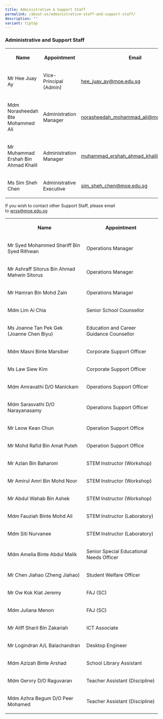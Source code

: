 ```yaml
---
title: Administrative & Support Staff
permalink: /about-us/administrative-staff-and-support-staff/
description: ""
variant: tiptap
---
```

<h3><strong>Administrative and Support Staff</strong></h3>
<table style="minWidth: 75px">
<colgroup>
<col>
<col>
<col>
</colgroup>
<tbody>
<tr>
<th rowspan="1" colspan="1">
<p>Name</p>
</th>
<th rowspan="1" colspan="1">
<p>Appointment</p>
</th>
<th rowspan="1" colspan="1">
<p>Email</p>
</th>
</tr>
<tr>
<td rowspan="1" colspan="1">
<p>Mr Hee Juay Ay</p>
</td>
<td rowspan="1" colspan="1">
<p>Vice-Principal (Admin)</p>
</td>
<td rowspan="1" colspan="1">
<p><a href="mailto:hee_juay_ay@moe.edu.sg" rel="noopener noreferrer nofollow" target="_blank">hee_juay_ay@moe.edu.sg</a>
</p>
</td>
</tr>
<tr>
<td rowspan="1" colspan="1">
<p>Mdm Norasheedah Bte Mohammed Ali</p>
</td>
<td rowspan="1" colspan="1">
<p>Administration Manager</p>
</td>
<td rowspan="1" colspan="1">
<p><a href="mailto:norasheedah_mohammad_ali@moe.edu.sg" rel="noopener noreferrer nofollow" target="_blank">norasheedah_mohammad_ali@moe.edu.sg</a>
</p>
</td>
</tr>
<tr>
<td rowspan="1" colspan="1">
<p>Mr Muhammad Ershah Bin Ahmad Khalil</p>
</td>
<td rowspan="1" colspan="1">
<p>Administration Manager</p>
</td>
<td rowspan="1" colspan="1">
<p><a href="mailto:muhammad_ershah_ahmad_khalil@moe.edu.sg" rel="noopener nofollow" target="_blank">muhammad_ershah_ahmad_khalil@moe.edu.sg</a>
</p>
</td>
</tr>
<tr>
<td rowspan="1" colspan="1">
<p>Ms Sim Sheh Chen</p>
</td>
<td rowspan="1" colspan="1">
<p>Administrative Executive</p>
</td>
<td rowspan="1" colspan="1">
<p><a href="mailto:sim_sheh_chen@moe.edu.sg" rel="noopener noreferrer nofollow" target="_blank">sim_sheh_chen@moe.edu.sg</a>
</p>
</td>
</tr>
</tbody>
</table>
<p></p>
<p>If you wish to contact other Support Staff, please email to&nbsp;<a href="mailto:wrss@moe.edu.sg" rel="noopener noreferrer nofollow" target="_blank">wrss@moe.edu.sg</a>
</p>
<table style="minWidth: 50px">
<colgroup>
<col>
<col>
</colgroup>
<tbody>
<tr>
<th rowspan="1" colspan="1">
<p>Name</p>
</th>
<th rowspan="1" colspan="1">
<p>Appointment</p>
</th>
</tr>
<tr>
<td rowspan="1" colspan="1">
<p>Mr Syed Mohammed Shariff Bin Syed Rithwan</p>
</td>
<td rowspan="1" colspan="1">
<p>Operations Manager</p>
</td>
</tr>
<tr>
<td rowspan="1" colspan="1">
<p>Mr Ashraff Sitorus Bin Ahmad Mahwin Sitorus</p>
</td>
<td rowspan="1" colspan="1">
<p>Operations Manager</p>
</td>
</tr>
<tr>
<td rowspan="1" colspan="1">
<p>Mr Hamran Bin Mohd Zain</p>
</td>
<td rowspan="1" colspan="1">
<p>Operations Manager</p>
</td>
</tr>
<tr>
<td rowspan="1" colspan="1">
<p>Mdm Lim Ai Chia</p>
</td>
<td rowspan="1" colspan="1">
<p>Senior School Counsellor</p>
</td>
</tr>
<tr>
<td rowspan="1" colspan="1">
<p>Ms Joanne Tan Pek Gek (Joanne Chen Biyu)</p>
</td>
<td rowspan="1" colspan="1">
<p>Education and Career Guidance Counsellor</p>
</td>
</tr>
<tr>
<td rowspan="1" colspan="1">
<p>Mdm Masni Binte Marsiber</p>
</td>
<td rowspan="1" colspan="1">
<p>Corporate Support Officer</p>
</td>
</tr>
<tr>
<td rowspan="1" colspan="1">
<p>Ms Law Siew Kim</p>
</td>
<td rowspan="1" colspan="1">
<p>Corporate Support Officer</p>
</td>
</tr>
<tr>
<td rowspan="1" colspan="1">
<p>Mdm Amravathi D/O Manickam</p>
</td>
<td rowspan="1" colspan="1">
<p>Operations Support Officer</p>
</td>
</tr>
<tr>
<td rowspan="1" colspan="1">
<p>Mdm Sarasvathi D/O Narayanasamy</p>
</td>
<td rowspan="1" colspan="1">
<p>Operations Support Officer</p>
</td>
</tr>
<tr>
<td rowspan="1" colspan="1">
<p>Mr Leow Kean Chun</p>
</td>
<td rowspan="1" colspan="1">
<p>Operation Support Office</p>
</td>
</tr>
<tr>
<td rowspan="1" colspan="1">
<p>Mr Mohd Rafid Bin Amat Puteh</p>
</td>
<td rowspan="1" colspan="1">
<p>Operation Support Office</p>
</td>
</tr>
<tr>
<td rowspan="1" colspan="1">
<p>Mr Azlan Bin Baharom</p>
</td>
<td rowspan="1" colspan="1">
<p>STEM Instructor (Workshop)</p>
</td>
</tr>
<tr>
<td rowspan="1" colspan="1">
<p>Mr Amirul Amri Bin Mohd Noor</p>
</td>
<td rowspan="1" colspan="1">
<p>STEM Instructor (Workshop)</p>
</td>
</tr>
<tr>
<td rowspan="1" colspan="1">
<p>Mr Abdul Wahab Bin Ashek</p>
</td>
<td rowspan="1" colspan="1">
<p>STEM Instructor (Workshop)</p>
</td>
</tr>
<tr>
<td rowspan="1" colspan="1">
<p>Mdm Fauziah Binte Mohd Ali</p>
</td>
<td rowspan="1" colspan="1">
<p>STEM Instructor (Laboratory)</p>
</td>
</tr>
<tr>
<td rowspan="1" colspan="1">
<p>Mdm Siti Nurvanee</p>
</td>
<td rowspan="1" colspan="1">
<p>STEM Instructor (Laboratory)</p>
</td>
</tr>
<tr>
<td rowspan="1" colspan="1">
<p>Mdm Amelia Binte Abdul Malik</p>
</td>
<td rowspan="1" colspan="1">
<p>Senior Special Educational Needs Officer</p>
</td>
</tr>
<tr>
<td rowspan="1" colspan="1">
<p>Mr Chen Jiahao (Zheng Jiahao)</p>
</td>
<td rowspan="1" colspan="1">
<p>Student Welfare Officer</p>
</td>
</tr>
<tr>
<td rowspan="1" colspan="1">
<p>Mr Ow Kok Kiat Jeremy</p>
</td>
<td rowspan="1" colspan="1">
<p>FAJ (SC)</p>
</td>
</tr>
<tr>
<td rowspan="1" colspan="1">
<p>Mdm Juliana Menon</p>
</td>
<td rowspan="1" colspan="1">
<p>FAJ (SC)</p>
</td>
</tr>
<tr>
<td rowspan="1" colspan="1">
<p>Mr Aliff Sharil Bin Zakariah</p>
</td>
<td rowspan="1" colspan="1">
<p>ICT Associate</p>
</td>
</tr>
<tr>
<td rowspan="1" colspan="1">
<p>Mr Logindran A/L Balachandran</p>
</td>
<td rowspan="1" colspan="1">
<p>Desktop Engineer</p>
</td>
</tr>
<tr>
<td rowspan="1" colspan="1">
<p>Mdm Azizah Binte Arshad</p>
</td>
<td rowspan="1" colspan="1">
<p>School Library Assistant</p>
</td>
</tr>
<tr>
<td rowspan="1" colspan="1">
<p>Mdm Gervry D/O Raguvaran</p>
</td>
<td rowspan="1" colspan="1">
<p>Teacher Assistant (Discipline)</p>
</td>
</tr>
<tr>
<td rowspan="1" colspan="1">
<p>Mdm Azhra Begum D/O Peer Mohamed</p>
</td>
<td rowspan="1" colspan="1">
<p>Teacher Assistant (Discipline)</p>
</td>
</tr>
</tbody>
</table>
<p></p>